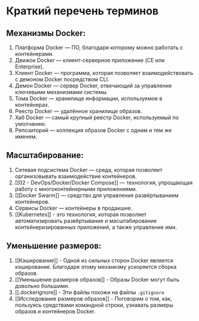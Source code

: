 # Краткий перечень терминов
## Механизмы Docker:    
1. Платформа Docker — ПО, благодаря которому можно работать с контейнерами.
2. Движок Docker — клиент-серверное приложение (CE или Enterprise).
3. Клиент Docker — программа, которая позволяет взаимодействовать с демоном Docker посредством CLI.
4. Демон Docker — сервер Docker, отвечающий за управление ключевыми механизмами системы.
5. Тома Docker — хранилище информации, используемое в контейнерах.
6. Реестр Docker — удалённое хранилище образов.
7. Хаб Docker — самый крупный реестр Docker, используемый по умолчанию.
8. Репозиторий — коллекция образов Docker с одним и тем же именем.
## Масштабирование:  
1. Сетевая подсистема Docker — среда, которая позволяет организовывать взаимодействие контейнеров.
2. [[02 - DevOps/Docker/Docker Compose]] — технология, упрощающая работу с многоконтейнерными приложениями.
3. [[Docker Swarm]] — средство для управления развёртыванием контейнеров.
4. Сервисы Docker — контейнеры в продакшне.
5. [[Kubernetes]] - это технология, которая позволяет автоматизировать развёртывание и масштабирование контейнеризированных приложений, а также управление ими. 
## Уменьшение размеров:
1. [[Кэширование]] - Одной из сильных сторон Docker является кэширование. Благодаря этому механизму ускоряется сборка образов.
2. [[Уменьшение размеров образов]] - Образы Docker могут быть довольно большими.
3. [[.dockerignore]] - Эти файлы похожи на файлы `.gitignore`
4. [[Исследование размеров образов]] - Поговорим о том, как, пользуясь средствами командной строки, узнавать размеры образов и контейнеров Docker.
